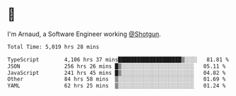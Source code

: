 # 👋

I'm Arnaud, a Software Engineer working [@Shotgun](https://shotgun.live).

<!--START_SECTION:waka-->

```txt
Total Time: 5,019 hrs 28 mins

TypeScript        4,106 hrs 37 mins████████████████████▒░░░░   81.81 %
JSON              256 hrs 26 mins █▒░░░░░░░░░░░░░░░░░░░░░░░   05.11 %
JavaScript        241 hrs 45 mins █▒░░░░░░░░░░░░░░░░░░░░░░░   04.82 %
Other             84 hrs 58 mins  ▒░░░░░░░░░░░░░░░░░░░░░░░░   01.69 %
YAML              62 hrs 25 mins  ▒░░░░░░░░░░░░░░░░░░░░░░░░   01.24 %
```

<!--END_SECTION:waka-->
